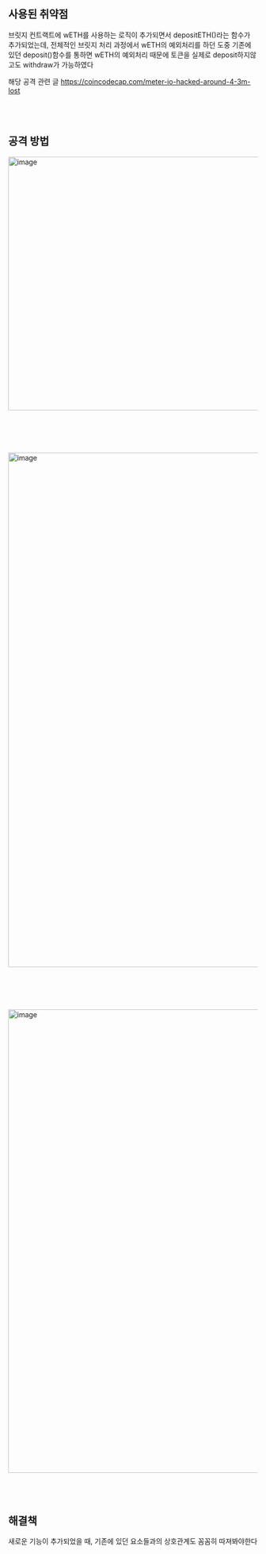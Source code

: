 ## 사용된 취약점
브릿지 컨트랙트에 wETH를 사용하는 로직이 추가되면서 depositETH()라는 함수가 추가되었는데,
전체적인 브릿지 처리 과정에서 wETH의 예외처리를 하던 도중
기존에 있던 deposit()함수를 통하면 wETH의 예외처리 때문에 토큰을 실제로 deposit하지않고도 withdraw가 가능하였다

해당 공격 관련 글
https://coincodecap.com/meter-io-hacked-around-4-3m-lost

<br/><br/>
## 공격 방법
<img width="511" alt="image" src="https://github.com/dik654/Bridge_hacks/assets/33992354/24a9f8f6-9564-430d-9a64-21dcf1dd3cf1">
<br/><br/><br/><br/><br/><br/>
<img width="1037" alt="image" src="https://github.com/dik654/Bridge_hacks/assets/33992354/2db31740-ab4c-4c6e-a93b-c0d937826998">
<br/><br/><br/><br/><br/><br/>
<img width="934" alt="image" src="https://github.com/dik654/Bridge_hacks/assets/33992354/48f83fc5-aa4c-4fcb-93d2-e8fa49afad99">
<br/><br/><br/><br/>

## 해결책
새로운 기능이 추가되었을 때, 기존에 있던 요소들과의 상호관계도 꼼꼼히 따져봐야한다

